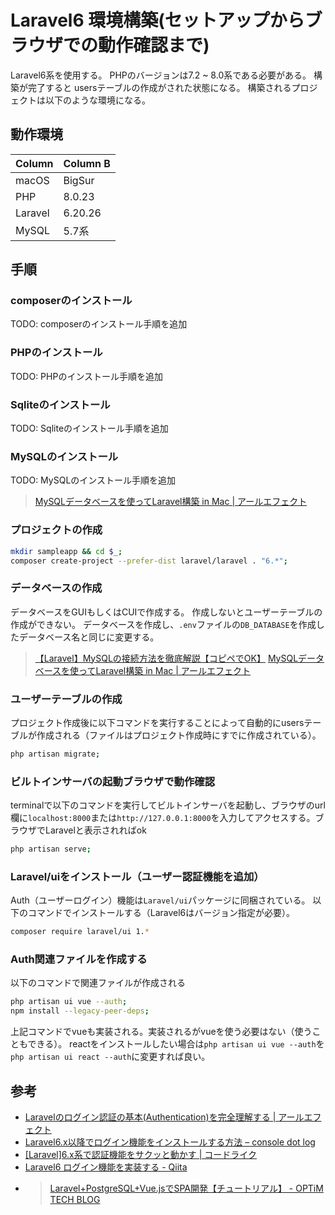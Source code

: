 # Laravel6 環境構築(セットアップからブラウザでの動作確認まで)

Laravel6系を使用する。
PHPのバージョンは7.2 ~ 8.0系である必要がある。
構築が完了すると
usersテーブルの作成がされた状態になる。
構築されるプロジェクトは以下のような環境になる。

## 動作環境

Column | Column B |
---------|----------|
macOS | BigSur |
PHP |8.0.23|
Laravel|6.20.26|
MySQL|5.7系|

## 手順

### composerのインストール

TODO: composerのインストール手順を追加

### PHPのインストール

TODO: PHPのインストール手順を追加

### Sqliteのインストール

TODO: Sqliteのインストール手順を追加

### MySQLのインストール

TODO: MySQLのインストール手順を追加
> [MySQLデータベースを使ってLaravel構築 in Mac | アールエフェクト](https://reffect.co.jp/laravel/mysql-laravel-in-mac)

### プロジェクトの作成

```bash
mkdir sampleapp && cd $_;
composer create-project --prefer-dist laravel/laravel . "6.*";
```

### データベースの作成

データベースをGUIもしくはCUIで作成する。
作成しないとユーザーテーブルの作成ができない。
データベースを作成し、`.env`ファイルの`DB_DATABASE`を作成したデータベース名と同じに変更する。

> [【Laravel】MySQLの接続方法を徹底解説【コピペでOK】](https://yaba-blog.com/laravel-db/)
> [MySQLデータベースを使ってLaravel構築 in Mac | アールエフェクト](https://reffect.co.jp/laravel/mysql-laravel-in-mac)

### ユーザーテーブルの作成

プロジェクト作成後に以下コマンドを実行することによって自動的にusersテーブルが作成される（ファイルはプロジェクト作成時にすでに作成されている）。

```bash
php artisan migrate;
```

### ビルトインサーバの起動ブラウザで動作確認

terminalで以下のコマンドを実行してビルトインサーバを起動し、ブラウザのurl欄に`localhost:8000`または`http://127.0.0.1:8000`を入力してアクセスする。ブラウザでLaravelと表示されればok

```bash
php artisan serve;
```

### Laravel/uiをインストール（ユーザー認証機能を追加）

Auth（ユーザーログイン）機能は`Laravel/ui`パッケージに同梱されている。
以下のコマンドでインストールする（Laravel6はバージョン指定が必要）。

```bash
composer require laravel/ui 1.*
```

### Auth関連ファイルを作成する

以下のコマンドで関連ファイルが作成される

```bash
php artisan ui vue --auth;
npm install --legacy-peer-deps;
```

上記コマンドでvueも実装される。実装されるがvueを使う必要はない（使うこともできる）。
reactをインストールしたい場合は`php artisan ui vue --auth`を`php artisan ui react --auth`に変更すれば良い。

## 参考

- [Laravelのログイン認証の基本(Authentication)を完全理解する | アールエフェクト](https://reffect.co.jp/laravel/laravel-authentication-understand)
- [Laravel6.x以降でログイン機能をインストールする方法 – console dot log](https://blog.capilano-fw.com/?p=4576)
- [[Laravel]6.x系で認証機能をサクッと動かす | コードライク](https://codelikes.com/laravel-use-auth/)
- [Laravel6 ログイン機能を実装する - Qiita](https://qiita.com/ucan-lab/items/bd0d6f6449602072cb87)
- > [Laravel+PostgreSQL+Vue.jsでSPA開発【チュートリアル】 - OPTiM TECH BLOG](https://tech-blog.optim.co.jp/entry/2019/08/13/173000)
